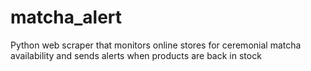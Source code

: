 # matcha_alert
Python web scraper that monitors online stores for ceremonial matcha availability and sends alerts when products are back in stock
